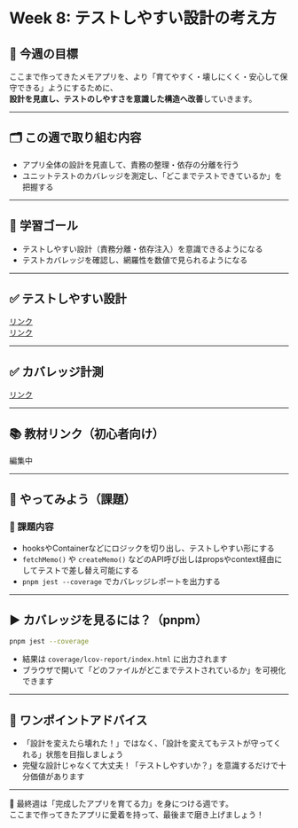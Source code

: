 # Week 8: テストしやすい設計の考え方

## 🔰 今週の目標
ここまで作ってきたメモアプリを、より「育てやすく・壊しにくく・安心して保守できる」ようにするために、  
**設計を見直し、テストのしやすさを意識した構造へ改善**していきます。

---

## 🗂 この週で取り組む内容
- アプリ全体の設計を見直して、責務の整理・依存の分離を行う
- ユニットテストのカバレッジを測定し、「どこまでテストできているか」を把握する

---

## 🎯 学習ゴール
- テストしやすい設計（責務分離・依存注入）を意識できるようになる
- テストカバレッジを確認し、網羅性を数値で見られるようになる

---

## ✅ テストしやすい設計

[リンク](Custom%20Hooks%20のテスト戦略.md)  
[リンク](テストしやすい設計（責務分離・依存注入）.md)  

---

## ✅ カバレッジ計測

[リンク](カバレッジ計測と改善.md)  

---

## 📚 教材リンク（初心者向け）
編集中

---

## 📝 やってみよう（課題）

### 🔹 課題内容
- hooksやContainerなどにロジックを切り出し、テストしやすい形にする
- `fetchMemo()` や `createMemo()` などのAPI呼び出しはpropsやcontext経由にしてテストで差し替え可能にする
- `pnpm jest --coverage` でカバレッジレポートを出力する

---

## ▶️ カバレッジを見るには？（pnpm）

```bash
pnpm jest --coverage
```

- 結果は `coverage/lcov-report/index.html` に出力されます
- ブラウザで開いて「どのファイルがどこまでテストされているか」を可視化できます

---

## 💬 ワンポイントアドバイス
- 「設計を変えたら壊れた！」ではなく、「設計を変えてもテストが守ってくれる」状態を目指しましょう
- 完璧な設計じゃなくて大丈夫！「テストしやすいか？」を意識するだけで十分価値があります

---

🧭 最終週は「完成したアプリを育てる力」を身につける週です。  
ここまで作ってきたアプリに愛着を持って、最後まで磨き上げましょう！
